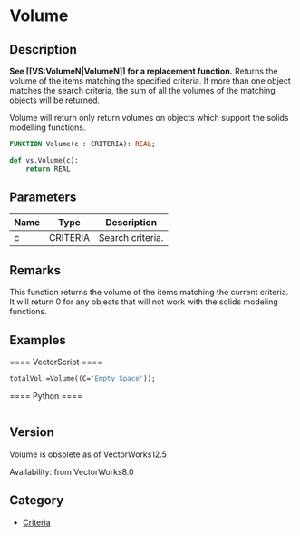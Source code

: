 # Volume

## Description
<b>See [[VS:VolumeN|VolumeN]] for a replacement function.</b>
Returns the volume of the items matching the specified criteria. If more than one object matches the search criteria, the sum of all the volumes of the matching objects will be returned.

Volume will return only return volumes on objects which support the solids modelling functions.

```pascal
FUNCTION Volume(c : CRITERIA): REAL;
```

```python
def vs.Volume(c):
    return REAL
```

## Parameters
|Name|Type|Description|
|---|---|---|
|c|CRITERIA|Search criteria.|

## Remarks
This function returns the volume of the items matching the current criteria.  It will return 0 for any objects that will not work with the solids modeling functions.

## Examples
==== VectorScript ====
```pascal
totalVol:=Volume((C='Empty Space'));
```
==== Python ====
```python

```

## Version
Volume is obsolete as of VectorWorks12.5<P>


Availability: from VectorWorks8.0

## Category
* [Criteria](../Categories/Criteria.md)
